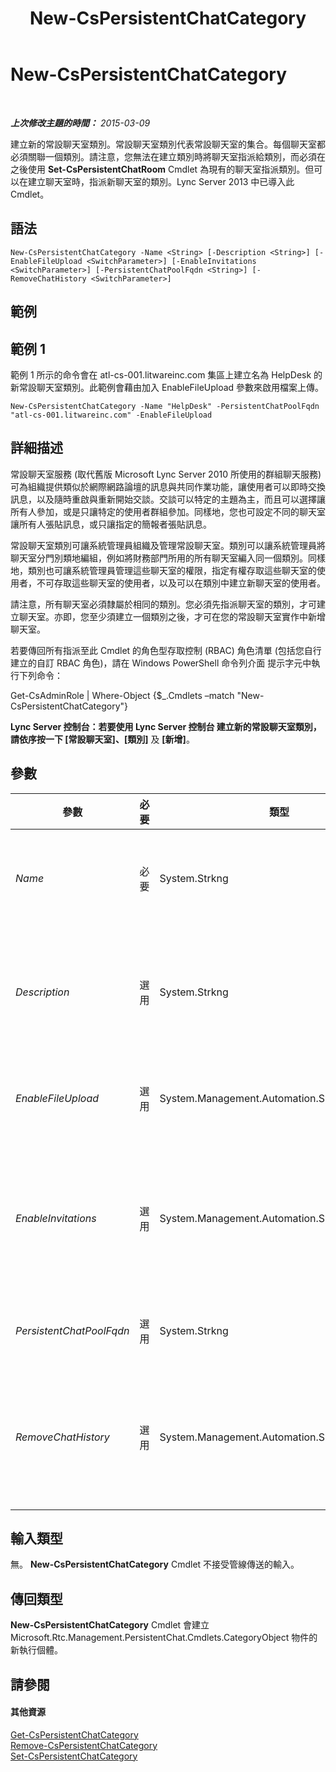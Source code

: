 ﻿---
title: New-CsPersistentChatCategory
TOCTitle: New-CsPersistentChatCategory
ms:assetid: 37a6f55d-0fec-480f-8d96-60c313a48c74
ms:mtpsurl: https://technet.microsoft.com/zh-tw/library/JJ204803(v=OCS.15)
ms:contentKeyID: 49290595
ms.date: 08/10/2015
mtps_version: v=OCS.15
ms.translationtype: HT
---

# New-CsPersistentChatCategory

 

_**上次修改主題的時間：** 2015-03-09_

建立新的常設聊天室類別。常設聊天室類別代表常設聊天室的集合。每個聊天室都必須關聯一個類別。請注意，您無法在建立類別時將聊天室指派給類別，而必須在之後使用 **Set-CsPersistentChatRoom** Cmdlet 為現有的聊天室指派類別。但可以在建立聊天室時，指派新聊天室的類別。Lync Server 2013 中已導入此 Cmdlet。

## 語法

    New-CsPersistentChatCategory -Name <String> [-Description <String>] [-EnableFileUpload <SwitchParameter>] [-EnableInvitations <SwitchParameter>] [-PersistentChatPoolFqdn <String>] [-RemoveChatHistory <SwitchParameter>]

## 範例

## 範例 1

範例 1 所示的命令會在 atl-cs-001.litwareinc.com 集區上建立名為 HelpDesk 的新常設聊天室類別。此範例會藉由加入 EnableFileUpload 參數來啟用檔案上傳。

    New-CsPersistentChatCategory -Name "HelpDesk" -PersistentChatPoolFqdn "atl-cs-001.litwareinc.com" -EnableFileUpload 

## 詳細描述

常設聊天室服務 (取代舊版 Microsoft Lync Server 2010 所使用的群組聊天服務) 可為組織提供類似於網際網路論壇的訊息與共同作業功能，讓使用者可以即時交換訊息，以及隨時重啟與重新開始交談。交談可以特定的主題為主，而且可以選擇讓所有人參加，或是只讓特定的使用者群組參加。同樣地，您也可設定不同的聊天室讓所有人張貼訊息，或只讓指定的簡報者張貼訊息。

常設聊天室類別可讓系統管理員組織及管理常設聊天室。類別可以讓系統管理員將聊天室分門別類地編組，例如將財務部門所用的所有聊天室編入同一個類別。同樣地，類別也可讓系統管理員管理這些聊天室的權限，指定有權存取這些聊天室的使用者，不可存取這些聊天室的使用者，以及可以在類別中建立新聊天室的使用者。

請注意，所有聊天室必須隸屬於相同的類別。您必須先指派聊天室的類別，才可建立聊天室。亦即，您至少須建立一個類別之後，才可在您的常設聊天室實作中新增聊天室。

若要傳回所有指派至此 Cmdlet 的角色型存取控制 (RBAC) 角色清單 (包括您自行建立的自訂 RBAC 角色)，請在 Windows PowerShell 命令列介面 提示字元中執行下列命令：

Get-CsAdminRole | Where-Object {$\_.Cmdlets –match "New-CsPersistentChatCategory"}

**Lync Server 控制台：**若要使用 Lync Server 控制台 建立新的常設聊天室類別，請依序按一下 **\[常設聊天室\]**、**\[類別\]** 及 **\[新增\]**。

## 參數


<table>
<colgroup>
<col style="width: 25%" />
<col style="width: 25%" />
<col style="width: 25%" />
<col style="width: 25%" />
</colgroup>
<thead>
<tr class="header">
<th>參數</th>
<th>必要</th>
<th>類型</th>
<th>說明</th>
</tr>
</thead>
<tbody>
<tr class="odd">
<td><p><em>Name</em></p></td>
<td><p>必要</p></td>
<td><p>System.Strkng</p></td>
<td><p>提供給常設聊天室類別命名的名稱。每個常設聊天室集區都必須具有專用的名稱。</p></td>
</tr>
<tr class="even">
<td><p><em>Description</em></p></td>
<td><p>選用</p></td>
<td><p>System.Strkng</p></td>
<td><p>常設聊天室類別隨附的其他文字。例如，「說明」可能會解釋類別的用途，以及您可以在類別中找到的聊天室類型。</p></td>
</tr>
<tr class="odd">
<td><p><em>EnableFileUpload</em></p></td>
<td><p>選用</p></td>
<td><p>System.Management.Automation.SwitchParameter</p></td>
<td><p>如有指定此參數，可允許檔案上傳至該類別中的聊天室。</p></td>
</tr>
<tr class="even">
<td><p><em>EnableInvitations</em></p></td>
<td><p>選用</p></td>
<td><p>System.Management.Automation.SwitchParameter</p></td>
<td><p>包含此參數時，會為類別啟用邀請功能。其中一個意義是，在新聊天室建立之後，AllowedMembers 清單上的使用者會自動收到加入新聊天室的邀請。</p></td>
</tr>
<tr class="odd">
<td><p><em>PersistentChatPoolFqdn</em></p></td>
<td><p>選用</p></td>
<td><p>System.Strkng</p></td>
<td><p>應建立類別之常設聊天室集區的完整網域名稱。</p></td>
</tr>
<tr class="even">
<td><p><em>RemoveChatHistory</em></p></td>
<td><p>選用</p></td>
<td><p>System.Management.Automation.SwitchParameter</p></td>
<td><p>包含此參數時，會為新類別停用聊天記錄功能。通常只有針對為了發佈過一次後即不再需要參照的宣告而使用的聊天室，才會停用聊天記錄。</p></td>
</tr>
</tbody>
</table>


## 輸入類型

無。 **New-CsPersistentChatCategory** Cmdlet 不接受管線傳送的輸入。

## 傳回類型

**New-CsPersistentChatCategory** Cmdlet 會建立 Microsoft.Rtc.Management.PersistentChat.Cmdlets.CategoryObject 物件的新執行個體。

## 請參閱

#### 其他資源

[Get-CsPersistentChatCategory](get-cspersistentchatcategory.md)  
[Remove-CsPersistentChatCategory](remove-cspersistentchatcategory.md)  
[Set-CsPersistentChatCategory](set-cspersistentchatcategory.md)

